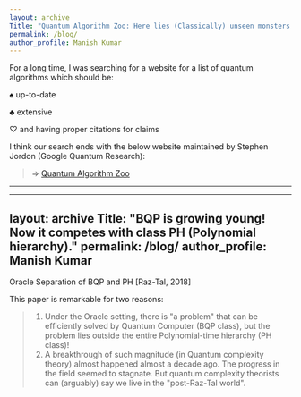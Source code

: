 ```yaml
---
layout: archive
Title: "Quantum Algorithm Zoo: Here lies (Classically) unseen monsters!"
permalink: /blog/
author_profile: Manish Kumar
---
```


For a long time, I was searching for a website for a list of quantum algorithms which should be:
>
$\spadesuit$ up-to-date
> 
$\clubsuit$ extensive
> 
$\heartsuit$ and having proper citations for claims
>
I think our search ends with the below website maintained by Stephen Jordon (Google Quantum Research):
> $\Rightarrow$ [Quantum Algorithm Zoo](https://quantumalgorithmzoo.org/)

---
---
layout: archive
Title: "BQP is growing young! Now it competes with class PH (Polynomial hierarchy)."
permalink: /blog/
author_profile: Manish Kumar
---
Oracle Separation of BQP and PH [Raz-Tal, 2018]

This paper is remarkable for two reasons:
> 1. Under the Oracle setting, there is "a problem" that can be efficiently solved by Quantum Computer (BQP class), but the problem lies outside the entire Polynomial-time hierarchy (PH class)!
> 2. A breakthrough of such magnitude (in Quantum complexity theory) almost happened almost a decade ago. The progress in the field seemed to stagnate. But quantum complexity theorists can (arguably) say we live in the "post-Raz-Tal world".
